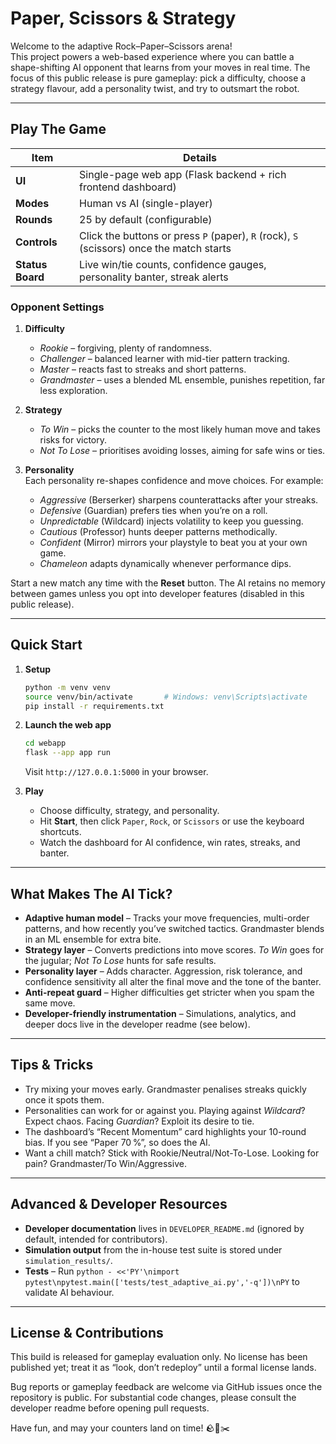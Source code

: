 # Paper, Scissors & Strategy

Welcome to the adaptive Rock–Paper–Scissors arena!  
This project powers a web-based experience where you can battle a shape-shifting AI opponent that learns from your moves in real time. The focus of this public release is pure gameplay: pick a difficulty, choose a strategy flavour, add a personality twist, and try to outsmart the robot.

---

## Play The Game

| Item | Details |
|------|---------|
| **UI** | Single-page web app (Flask backend + rich frontend dashboard) |
| **Modes** | Human vs AI (single-player) |
| **Rounds** | 25 by default (configurable) |
| **Controls** | Click the buttons or press `P` (paper), `R` (rock), `S` (scissors) once the match starts |
| **Status Board** | Live win/tie counts, confidence gauges, personality banter, streak alerts |

### Opponent Settings

1. **Difficulty**  
   - *Rookie* – forgiving, plenty of randomness.  
   - *Challenger* – balanced learner with mid-tier pattern tracking.  
   - *Master* – reacts fast to streaks and short patterns.  
   - *Grandmaster* – uses a blended ML ensemble, punishes repetition, far less exploration.

2. **Strategy**  
   - *To Win* – picks the counter to the most likely human move and takes risks for victory.  
   - *Not To Lose* – prioritises avoiding losses, aiming for safe wins or ties.

3. **Personality**  
   Each personality re-shapes confidence and move choices. For example:  
   - *Aggressive* (Berserker) sharpens counterattacks after your streaks.  
   - *Defensive* (Guardian) prefers ties when you’re on a roll.  
   - *Unpredictable* (Wildcard) injects volatility to keep you guessing.  
   - *Cautious* (Professor) hunts deeper patterns methodically.  
   - *Confident* (Mirror) mirrors your playstyle to beat you at your own game.  
   - *Chameleon* adapts dynamically whenever performance dips.

Start a new match any time with the **Reset** button. The AI retains no memory between games unless you opt into developer features (disabled in this public release).

---

## Quick Start

1. **Setup**
   ```bash
   python -m venv venv
   source venv/bin/activate       # Windows: venv\Scripts\activate
   pip install -r requirements.txt
   ```

2. **Launch the web app**
   ```bash
   cd webapp
   flask --app app run
   ```
   Visit `http://127.0.0.1:5000` in your browser.

3. **Play**
   - Choose difficulty, strategy, and personality.
   - Hit **Start**, then click `Paper`, `Rock`, or `Scissors` or use the keyboard shortcuts.
   - Watch the dashboard for AI confidence, win rates, streaks, and banter.

---

## What Makes The AI Tick?

- **Adaptive human model** – Tracks your move frequencies, multi-order patterns, and how recently you’ve switched tactics. Grandmaster blends in an ML ensemble for extra bite.
- **Strategy layer** – Converts predictions into move scores. *To Win* goes for the jugular; *Not To Lose* hunts for safe results.  
- **Personality layer** – Adds character. Aggression, risk tolerance, and confidence sensitivity all alter the final move and the tone of the banter.
- **Anti-repeat guard** – Higher difficulties get stricter when you spam the same move.
- **Developer-friendly instrumentation** – Simulations, analytics, and deeper docs live in the developer readme (see below).

---

## Tips & Tricks

- Try mixing your moves early. Grandmaster penalises streaks quickly once it spots them.  
- Personalities can work for or against you. Playing against *Wildcard*? Expect chaos. Facing *Guardian*? Exploit its desire to tie.  
- The dashboard’s “Recent Momentum” card highlights your 10-round bias. If you see “Paper 70 %”, so does the AI.  
- Want a chill match? Stick with Rookie/Neutral/Not-To-Lose. Looking for pain? Grandmaster/To Win/Aggressive.

---

## Advanced & Developer Resources

- **Developer documentation** lives in `DEVELOPER_README.md` (ignored by default, intended for contributors).  
- **Simulation output** from the in-house test suite is stored under `simulation_results/`.  
- **Tests** – Run `python - <<'PY'\nimport pytest\npytest.main(['tests/test_adaptive_ai.py','-q'])\nPY` to validate AI behaviour.

---

## License & Contributions

This build is released for gameplay evaluation only. No license has been published yet; treat it as “look, don’t redeploy” until a formal license lands.

Bug reports or gameplay feedback are welcome via GitHub issues once the repository is public. For substantial code changes, please consult the developer readme before opening pull requests.

Have fun, and may your counters land on time! 🪨📄✂️
